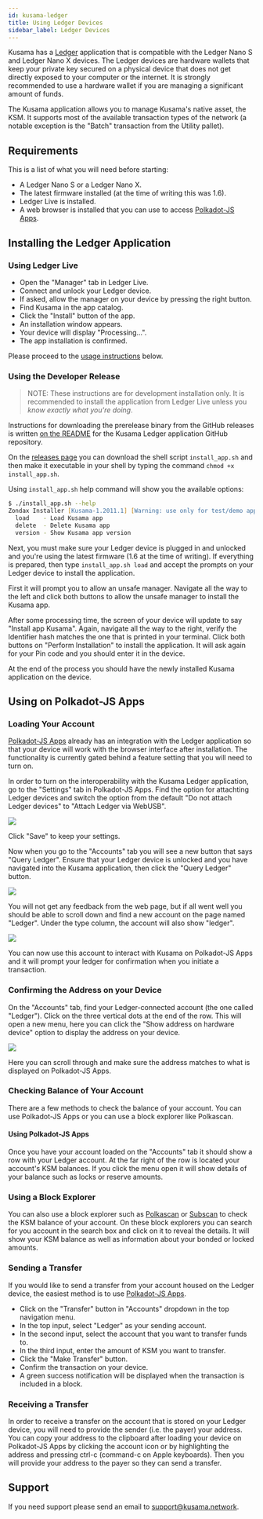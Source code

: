 ```yaml
---
id: kusama-ledger
title: Using Ledger Devices
sidebar_label: Ledger Devices
---
```


Kusama has a [Ledger][] application that is compatible with the Ledger Nano S and Ledger Nano X devices. The Ledger devices are hardware wallets that keep your private key secured on a physical device that does not get directly exposed to your computer or the internet. It is strongly recommended to use a hardware wallet if you are managing a significant amount of funds.

The Kusama application allows you to manage Kusama's native asset, the KSM. It supports most of the available transaction types of the network (a notable exception is the "Batch" transaction from the Utility pallet).

## Requirements

This is a list of what you will need before starting:

- A Ledger Nano S or a Ledger Nano X.
- The latest firmware installed (at the time of writing this was 1.6).
- Ledger Live is installed.
- A web browser is installed that you can use to access [Polkadot-JS Apps][].

## Installing the Ledger Application

### Using Ledger Live

- Open the "Manager" tab in Ledger Live.
- Connect and unlock your Ledger device.
- If asked, allow the manager on your device by pressing the right button.
- Find Kusama in the app catalog.
- Click the "Install" button of the app.
- An installation window appears.
- Your device will display "Processing…".
- The app installation is confirmed.

Please proceed to the [usage instructions](#using-on-polkadot-js-apps) below.

### Using the Developer Release

> NOTE: These instructions are for development installation only. It is recommended to install the application from Ledger Live unless you _know exactly what you're doing_.

Instructions for downloading the prerelease binary from the GitHub releases is written [on the README][prerelease instructions] for the Kusama Ledger application GitHub repository.

On the [releases page][] you can download the shell script `install_app.sh` and then make it executable in your shell by typing the command `chmod +x install_app.sh`.

Using `install_app.sh` help command will show you the available options:

```zsh
$ ./install_app.sh --help
Zondax Installer [Kusama-1.2011.1] [Warning: use only for test/demo apps]
  load    - Load Kusama app
  delete  - Delete Kusama app
  version - Show Kusama app version
```

Next, you must make sure your Ledger device is plugged in and unlocked and you're using the latest firmware (1.6 at the time of writing). If everything is prepared, then type `install_app.sh load` and accept the prompts on your Ledger device to install the application.

First it will prompt you to allow an unsafe manager. Navigate all the way to the left and click both buttons to allow the unsafe manager to install the Kusama app.

After some processing time, the screen of your device will update to say "Install app Kusama". Again, navigate all the way to the right, verify the Identifier hash matches the one that is printed in your terminal. Click both buttons on "Perform Installation" to install the application. It will ask again for your Pin code and you should enter it in the device.

At the end of the process you should have the newly installed Kusama application on the device.

## Using on Polkadot-JS Apps

### Loading Your Account

[Polkadot-JS Apps][] already has an integration with the Ledger application so that your device will work with the browser interface after installation. The functionality is currently gated behind a feature setting that you will need to turn on.

In order to turn on the interoperability with the Kusama Ledger application, go to the "Settings" tab in Polkadot-JS Apps. Find the option for attachting Ledger devices and switch the option from the default "Do not attach Ledger devices" to "Attach Ledger via WebUSB".

![](assets/ledger.png)

Click "Save" to keep your settings.

Now when you go to the "Accounts" tab you will see a new button that says "Query Ledger". Ensure that your Ledger device is unlocked and you have navigated into the Kusama application, then click the "Query Ledger" button.

![](assets/ledger-2.png)

You will not get any feedback from the web page, but if all went well you should be able to scroll down and find a new account on the page named "Ledger". Under the type column, the account will also show "ledger".

![](assets/ledger-3.png)

You can now use this account to interact with Kusama on Polkadot-JS Apps and it will prompt your ledger for confirmation when you initiate a transaction.

### Confirming the Address on your Device

On the "Accounts" tab, find your Ledger-connected account (the one called "Ledger"). Click on the three vertical dots at the end of the row. This will open a new menu, here you can click the "Show address on hardware device" option to display the address on your device.

![](assets/ledger-4.png)

Here you can scroll through and make sure the address matches to what is displayed on Polkadot-JS Apps.

### Checking Balance of Your Account

There are a few methods to check the balance of your account. You can use Polkadot-JS Apps or you can use a block explorer like Polkascan.

#### Using Polkadot-JS Apps

Once you have your account loaded on the "Accounts" tab it should show a row with your Ledger account. At the far right of the row is located your account's KSM balances. If you click the menu open it will show details of your balance such as locks or reserve amounts.

### Using a Block Explorer

You can also use a block explorer such as [Polkascan][] or [Subscan][] to check the KSM balance of your account. On these block explorers you can search for you account in the search box and click on it to reveal the details. It will show your KSM balance as well as information about your bonded or locked amounts.

### Sending a Transfer

If you would like to send a transfer from your account housed on the Ledger device, the easiest method is to use [Polkadot-JS Apps][].

- Click on the "Transfer" button in "Accounts" dropdown in the top navigation menu.
- In the top input, select "Ledger" as your sending account.
- In the second input, select the account that you want to transfer funds to.
- In the third input, enter the amount of KSM you want to transfer.
- Click the "Make Transfer" button.
- Confirm the transaction on your device.
- A green success notification will be displayed when the transaction is included in a block.

### Receiving a Transfer

In order to receive a transfer on the account that is stored on your Ledger device, you will need to provide the sender (i.e. the payer) your address. You can copy your address to the clipboard after loading your device on Polkadot-JS Apps by clicking the account icon or by highlighting the address and pressing ctrl-c (command-c on Apple keyboards). Then you will provide your address to the payer so they can send a transfer.

## Support

If you need support please send an email to [support@kusama.network](mailto:support@kusama.network).

[Ledger]: https://www.ledger.com/
[Polkadot-JS Apps]: https://polkadot.js.org/apps
[prerelease instructions]: https://github.com/Zondax/ledger-kusama#download-and-install
[releases page]: https://github.com/Zondax/ledger-kusama/releases
[Polkascan]: https://polkascan.io/kusama
[Subscan]: https://kusama.subscan.io/
